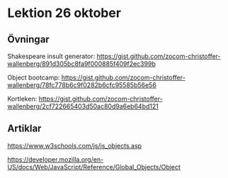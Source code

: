 # Lektion 26 oktober

## Övningar

Shakespeare insult generator: https://gist.github.com/zocom-christoffer-wallenberg/891d305bc8fa9f000885f409f2ec399b

Object bootcamp: https://gist.github.com/zocom-christoffer-wallenberg/78fc778b6c9f0282b6cfc95585b56e56

Kortleken: https://gist.github.com/zocom-christoffer-wallenberg/2cf722665403d50ac80d9a6eb64bd121

## Artiklar

https://www.w3schools.com/js/js_objects.asp

https://developer.mozilla.org/en-US/docs/Web/JavaScript/Reference/Global_Objects/Object
